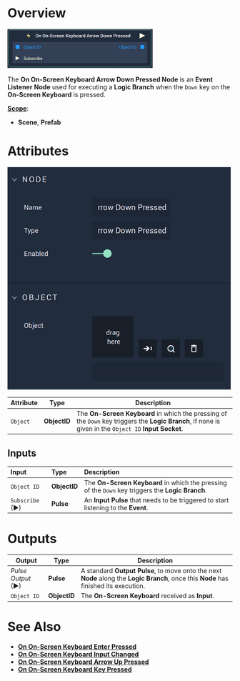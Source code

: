 # Overview

![The On On-Screen Keyboard Arrow Down Pressed Node.](../../../.gitbook/assets/ononscreenkeyboardarrowdownpressednode.png)

The **On On-Screen Keyboard Arrow Down Pressed Node** is an **Event Listener** **Node** used for executing a **Logic Branch** when the `Down` key on the **On-Screen Keyboard** is pressed.

[**Scope**](../overview.md#scopes):
*  **Scene**, **Prefab**

# Attributes

![The On On-Screen Keyboard Arrow Down Pressed Node Attributes.](../../../.gitbook/assets/ononscreenkeyboardarrowdownpressedattributes.png)

|Attribute|Type|Description|
|---|---|---|
|`Object` | **ObjectID** | The **On-Screen Keyboard** in which the pressing of the `Down` key triggers the **Logic Branch**, if none is given in the `Object ID` **Input Socket**. |

## Inputs

|Input | Type | Description|
|:---|:---|:---|
|`Object ID`| **ObjectID**| The **On-Screen Keyboard** in which the pressing of the `Down` key triggers the **Logic Branch**. |
| `Subscribe` (►)|**Pulse** | An **Input Pulse** that needs to be triggered to start listening to the **Event**. |

# Outputs

|Output|Type|Description|
|---|---|---|
|*Pulse Output* (►)|**Pulse**|A standard **Output Pulse**, to move onto the next **Node** along the **Logic Branch**, once this **Node** has finished its execution.|
| `Object ID` | **ObjectID** | The **On-Screen Keyboard** received as **Input**. |

# See Also

* [**On On-Screen Keyboard Enter Pressed**](on-onscreen-keyboard-enter-pressed.md)
* [**On On-Screen Keyboard Input Changed**](on-onscreen-keyboard-input-changed.md)
* [**On On-Screen Keyboard Arrow Up Pressed**](ononscreenkeyboardarrowuppressed.md)
* [**On On-Screen Keyboard Key Pressed**](ononscreenkeyboardpressed.md)
